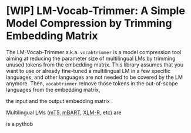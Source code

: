 # [WIP] LM-Vocab-Trimmer: A Simple Model Compression by Trimming Embedding Matrix
The LM-Vocab-Trimmer a.k.a. `vocabtrimmer` is a model compression tool aiming at reducing the parameter size of multilingual LMs 
by trimming unused tokens from the embedding matrix.
This library assumes that you want to use or already fine-tuned a multilingual LM in a few specific languages, 
and other languages are not needed to be covered by the LM anymore.
Then, `vocabtrimmer` remove those tokens in the out-of-scope languages from the embedding matrix,

the input and the output embedding matrix .

Multilingual LMs ([mT5](https://arxiv.org/abs/2010.11934), [mBART](https://arxiv.org/abs/2001.08210), [XLM-R](https://arxiv.org/abs/1911.02116), etc) are

 is a pythob